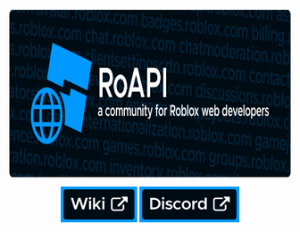 <p align="center" width="100%">
  <img src="/resources/header.svg" width="100%" height="300em" t="RoAPI" />
</p>

<p align="center">
  <div align="center">
    <a href="https://robloxapi.wiki/wiki/Main_Page"><img height="64px" src="/resources/button_wiki.svg" /></a>
    <a href="https://discord.gg/tjRfCbDMSk"><img height="64px" src="/resources/button_discord.svg" /></a>
  </div>
</p>
